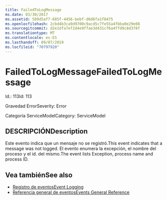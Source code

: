 ```yaml
---
title: FailedToLogMessage
ms.date: 03/30/2017
ms.assetid: 589d5af7-685f-4456-bebf-d6d6fa1f8475
ms.openlocfilehash: 2cbd4b3ca9d9700c9acd5c7fe55a4fbba0e29e08
ms.sourcegitcommit: d2e1dfa7ef2d4e9ffae3d431cf6a4ffd9c8d378f
ms.translationtype: MT
ms.contentlocale: es-ES
ms.lasthandoff: 09/07/2019
ms.locfileid: "70797920"
---
```

# <a name="failedtologmessage"></a><span data-ttu-id="2a603-102">FailedToLogMessage</span><span class="sxs-lookup"><span data-stu-id="2a603-102">FailedToLogMessage</span></span>
<span data-ttu-id="2a603-103">Id.: 113</span><span class="sxs-lookup"><span data-stu-id="2a603-103">Id: 113</span></span>  
  
 <span data-ttu-id="2a603-104">Gravedad Error</span><span class="sxs-lookup"><span data-stu-id="2a603-104">Severity: Error</span></span>  
  
 <span data-ttu-id="2a603-105">Categoría ServiceModel</span><span class="sxs-lookup"><span data-stu-id="2a603-105">Category: ServiceModel</span></span>  
  
## <a name="description"></a><span data-ttu-id="2a603-106">DESCRIPCIÓN</span><span class="sxs-lookup"><span data-stu-id="2a603-106">Description</span></span>  
 <span data-ttu-id="2a603-107">Este evento indica que un mensaje no se registró.</span><span class="sxs-lookup"><span data-stu-id="2a603-107">This event indicates that a message was not logged.</span></span> <span data-ttu-id="2a603-108">El evento enumera la excepción, el nombre del proceso y el id. del mismo.</span><span class="sxs-lookup"><span data-stu-id="2a603-108">The event lists Exception, process name and process ID.</span></span>  
  
## <a name="see-also"></a><span data-ttu-id="2a603-109">Vea también</span><span class="sxs-lookup"><span data-stu-id="2a603-109">See also</span></span>

- [<span data-ttu-id="2a603-110">Registro de eventos</span><span class="sxs-lookup"><span data-stu-id="2a603-110">Event Logging</span></span>](index.md)
- [<span data-ttu-id="2a603-111">Referencia general de eventos</span><span class="sxs-lookup"><span data-stu-id="2a603-111">Events General Reference</span></span>](events-general-reference.md)
